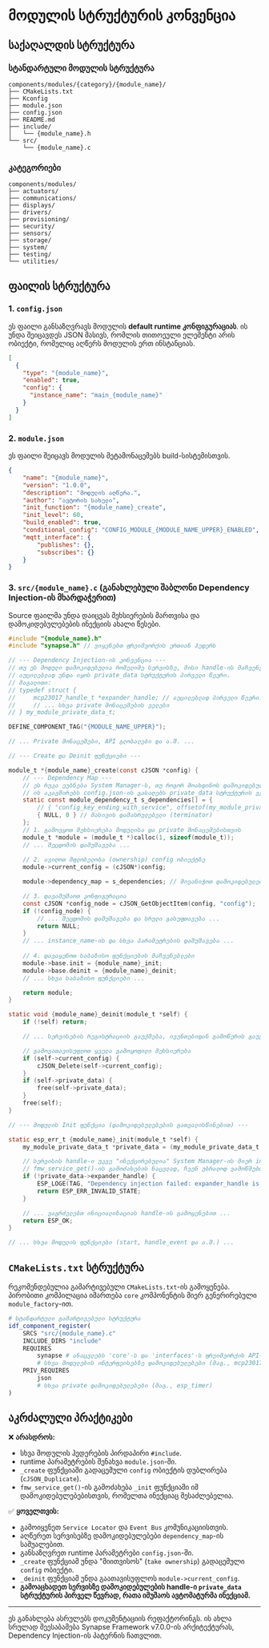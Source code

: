 # მოდულის სტრუქტურის კონვენცია

## საქაღალდის სტრუქტურა

### სტანდარტული მოდულის სტრუქტურა

```plaintext
components/modules/{category}/{module_name}/
├── CMakeLists.txt
├── Kconfig
├── module.json
├── config.json
├── README.md
├── include/
│   └── {module_name}.h
└── src/
    └── {module_name}.c
```

### კატეგორიები

```plaintext
components/modules/
├── actuators/
├── communications/
├── displays/
├── drivers/
├── provisioning/
├── security/
├── sensors/
├── storage/
├── system/
├── testing/
└── utilities/
```

## ფაილის სტრუქტურა

### 1. `config.json`

ეს ფაილი განსაზღვრავს მოდულის **default runtime კონფიგურაციას**. ის უნდა შეიცავდეს JSON მასივს, რომლის თითოეული ელემენტი არის ობიექტი, რომელიც აღწერს მოდულის ერთ ინსტანციას.

```json
[
  {
    "type": "{module_name}",
    "enabled": true,
    "config": {
      "instance_name": "main_{module_name}"
    }
  }
]
```

### 2. `module.json`

ეს ფაილი შეიცავს მოდულის მეტამონაცემებს build-სისტემისთვის.

```json
{
    "name": "{module_name}",
    "version": "1.0.0",
    "description": "მოდულის აღწერა.",
    "author": "ავტორის სახელი",
    "init_function": "{module_name}_create",
    "init_level": 60,
    "build_enabled": true,
    "conditional_config": "CONFIG_MODULE_{MODULE_NAME_UPPER}_ENABLED",
    "mqtt_interface": {
        "publishes": {},
        "subscribes": {}
    }
}
```

### 3. `src/{module_name}.c` (განახლებული შაბლონი Dependency Injection-ის მხარდაჭერით)

Source ფაილმა უნდა დაიცვას მეხსიერების მართვისა და დამოკიდებულებების ინექციის ახალი წესები.

```c
#include "{module_name}.h"
#include "synapse.h" // ვიყენებთ ფრეიმვორქის ერთიან ჰედერს

// --- Dependency Injection-ის კონვენცია ---
// თუ ეს მოდული დამოკიდებულია რომელიმე სერვისზე, მისი handle-ის მაჩვენებელი
// აუცილებლად უნდა იყოს private_data სტრუქტურის პირველი წევრი.
// მაგალითი:
// typedef struct {
//     mcp23017_handle_t *expander_handle; // აუცილებლად პირველი წევრი!
//     // ... სხვა private მონაცემების ველები
// } my_module_private_data_t;

DEFINE_COMPONENT_TAG("{MODULE_NAME_UPPER}");

// ... Private მონაცემები, API გლობალები და ა.შ. ...

// --- Create და Deinit ფუნქციები ---

module_t *{module_name}_create(const cJSON *config) {
    // --- Dependency Map ---
    // ეს რუკა ეუბნება System Manager-ს, თუ როგორ მოახდინოს დამოკიდებულებების ინექცია.
    // ის აკავშირებს config.json-ის გასაღებს private_data სტრუქტურის ველთან.
    static const module_dependency_t s_dependencies[] = {
        // { "config_key_ending_with_service", offsetof(my_module_private_data_t, handle_pointer_field) },
        { NULL, 0 } // მასივის დამასრულებელი (terminator)
    };
    // 1. გამოვყოთ მეხსიერება მოდულისა და private მონაცემებისთვის
    module_t *module = (module_t *)calloc(1, sizeof(module_t));
    // ... შეცდომის დამუშავება ...
    
    // 2. ავიღოთ მფლობელობა (ownership) config ობიექტზე
    module->current_config = (cJSON*)config;

    module->dependency_map = s_dependencies; // მივანიჭოთ დამოკიდებულებების რუკა

    // 3. დავამუშაოთ კონფიგურაცია
    const cJSON *config_node = cJSON_GetObjectItem(config, "config");
    if (!config_node) {
        // ... შეცდომის დამუშავება და სრული გასუფთავება ...
        return NULL;
    }
    // ... instance_name-ის და სხვა პარამეტრების დამუშავება ...
    
    // 4. დავაყენოთ საბაზისო ფუნქციების მაჩვენებლები
    module->base.init = {module_name}_init;
    module->base.deinit = {module_name}_deinit;
    // ... სხვა საბაზისო ფუნქციები ...

    return module;
}

static void {module_name}_deinit(module_t *self) {
    if (!self) return;

    // ... სერვისების რეგისტრაციის გაუქმება, ივენთებიდან გამოწერის გაუქმება, ტასკების/რიგების წაშლა ...

    // გამოვათავისუფლოთ ყველა გამოყოფილი მეხსიერება
    if (self->current_config) {
        cJSON_Delete(self->current_config);
    }
    if (self->private_data) {
        free(self->private_data);
    }
    free(self);
}

// --- მოდულის Init ფუნქცია (დამოკიდებულებების გათვალისწინებით) ---

static esp_err_t {module_name}_init(module_t *self) {
    my_module_private_data_t *private_data = (my_module_private_data_t *)self->private_data;

    // სერვისის handle-ი უკვე "ინექცირებულია" System Manager-ის მიერ init-ის გამოძახებამდე.
    // fmw_service_get()-ის გამოძახების ნაცვლად, ჩვენ უბრალოდ ვამოწმებთ ინექცირებულ handle-ს.
    if (!private_data->expander_handle) {
        ESP_LOGE(TAG, "Dependency injection failed: expander_handle is NULL!");
        return ESP_ERR_INVALID_STATE;
    }

    // ... ვაგრძელებთ ინიციალიზაციას handle-ის გამოყენებით ...
    return ESP_OK;
}

// ... სხვა მოდულის ფუნქციები (start, handle_event და ა.შ.) ...
```

## `CMakeLists.txt` სტრუქტურა

რეკომენდებულია გამარტივებული `CMakeLists.txt`-ის გამოყენება. პირობითი კომპილაცია იმართება `core` კომპონენტის მიერ გენერირებული `module_factory`-ით.

```cmake
# სტანდარტული გამარტივებული სტრუქტურა
idf_component_register(
    SRCS "src/{module_name}.c"
    INCLUDE_DIRS "include"
    REQUIRES
        synapse # ანაცვლებს 'core'-ს და 'interfaces'-ს ფრეიმვორქის API-სთვის
        # სხვა მოდულების ინტერფეისებზე დამოკიდებულებები (მაგ., mcp23017_interface)
    PRIV_REQUIRES
        json
        # სხვა private დამოკიდებულებები (მაგ., esp_timer)
)
```

## აკრძალული პრაქტიკები

❌ **არასდროს:**

- სხვა მოდულის ჰედერების პირდაპირი `#include`.
- runtime პარამეტრების შენახვა `module.json`-ში.
- `_create` ფუნქციაში გადაცემული `config` ობიექტის დუბლირება (`cJSON_Duplicate`).
- `fmw_service_get()`-ის გამოძახება `_init` ფუნქციაში იმ დამოკიდებულებებისთვის, რომელთა ინექციაც შესაძლებელია.

✅ **ყოველთვის:**

- გამოიყენეთ `Service Locator` და `Event Bus` კომუნიკაციისთვის.
- აღწერეთ სერვისებზე დამოკიდებულებები `dependency_map`-ის საშუალებით.
- განსაზღვრეთ runtime პარამეტრები `config.json`-ში.
- `_create` ფუნქციამ უნდა "მიითვისოს" (`take ownership`) გადაცემული `config` ობიექტი.
- `_deinit` ფუნქციამ უნდა გაათავისუფლოს `module->current_config`.
- **გამოაცხადეთ სერვისზე დამოკიდებულების handle-ი `private_data` სტრუქტურის პირველ წევრად, რათა იმუშაოს ავტომატურმა ინექციამ.**

---

ეს განახლება ასრულებს დოკუმენტაციის რეფაქტორინგს. ის ახლა სრულად შეესაბამება Synapse Framework v7.0.0-ის არქიტექტურას, Dependency Injection-ის პატერნის ჩათვლით.
